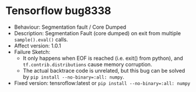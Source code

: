 # Tensorflow bug8338
- Behaviour: Segmentation fault / Core Dumped
- Description: Segmentation Fault (core dumped) on exit from multiple `sample().eval()` calls.
- Affect version: 1.0.1
- Failure Sketch:
    * It only happens when EOF is reached (i.e. exit() from python), and `tf.contrib.distributions` cause memory corruption.
    * The actual backtrace code is unrelated, but this bug can be solved by `pip install --no-binary=:all: numpy`. 
- Fixed version: tensroflow:latest or `pip install --no-binary=:all: numpy`